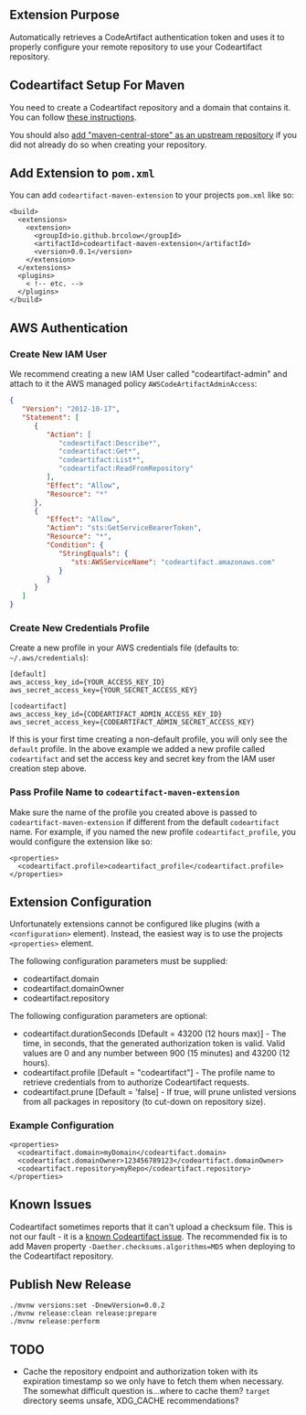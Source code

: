 ## Extension Purpose

Automatically retrieves a CodeArtifact authentication token and uses it to properly configure your remote repository to
use your Codeartifact repository.

## Codeartifact Setup For Maven

You need to create a Codeartifact repository and a domain that contains it. You can follow 
[these instructions](https://docs.aws.amazon.com/codeartifact/latest/ug/create-repo.html#create-repo-console).

You should also [add "maven-central-store" as an upstream repository](https://docs.aws.amazon.com/codeartifact/latest/ug/repo-upstream-add-console.html)
if you did not already do so when creating your repository.

## Add Extension to `pom.xml`

You can add `codeartifact-maven-extension` to your projects `pom.xml` like so:

```pom
<build>
  <extensions>
    <extension>
      <groupId>io.github.brcolow</groupId>
      <artifactId>codeartifact-maven-extension</artifactId>
      <version>0.0.1</version>
    </extension>
  </extensions>
  <plugins>
    < !-- etc. -->
  </plugins>
</build>
```

## AWS Authentication

### Create New IAM User

We recommend creating a new IAM User called "codeartifact-admin" and attach to it the AWS managed policy `AWSCodeArtifactAdminAccess`:

```json
{
   "Version": "2012-10-17",
   "Statement": [
      {
         "Action": [
            "codeartifact:Describe*",
            "codeartifact:Get*",
            "codeartifact:List*",
            "codeartifact:ReadFromRepository"
         ],
         "Effect": "Allow",
         "Resource": "*"
      },
      {
         "Effect": "Allow",
         "Action": "sts:GetServiceBearerToken",
         "Resource": "*",
         "Condition": {
            "StringEquals": {
               "sts:AWSServiceName": "codeartifact.amazonaws.com"
            }
         }
      }  
   ]
}
```

### Create New Credentials Profile

Create a new profile in your AWS credentials file (defaults to: `~/.aws/credentials`):

```
[default]
aws_access_key_id={YOUR_ACCESS_KEY_ID}
aws_secret_access_key={YOUR_SECRET_ACCESS_KEY}

[codeartifact]
aws_access_key_id={CODEARTIFACT_ADMIN_ACCESS_KEY_ID}
aws_secret_access_key={CODEARTIFACT_ADMIN_SECRET_ACCESS_KEY}
```

If this is your first time creating a non-default profile, you will only see the `default` profile. In the above example
we added a new profile called `codeartifact` and set the access key and secret key from the IAM user creation step above.

### Pass Profile Name to `codeartifact-maven-extension`

Make sure the name of the profile you created above is passed to `codeartifact-maven-extension` if different from the default
`codeartifact` name. For example, if you named the new profile `codeartifact_profile`, you would configure the extension like
so:

```pom
<properties>
  <codeartifact.profile>codeartifact_profile</codeartifact.profile>
</properties>
```

## Extension Configuration

Unfortunately extensions cannot be configured like plugins (with a `<configuration>` element). Instead, the easiest way is
to use the projects `<properties>` element.

The following configuration parameters must be supplied:

* codeartifact.domain
* codeartifact.domainOwner
* codeartifact.repository

The following configuration parameters are optional:

* codeartifact.durationSeconds [Default = 43200 (12 hours max)] - The time, in seconds, that the generated authorization token is valid. Valid values are 0 and any number between 900 (15 minutes) and 43200 (12 hours).
* codeartifact.profile [Default = "codeartifact"] - The profile name to retrieve credentials from to authorize Codeartifact requests.
* codeartifact.prune [Default = 'false] - If true, will prune unlisted versions from all packages in repository (to cut-down on repository size).

### Example Configuration

```pom
<properties>
  <codeartifact.domain>myDomain</codeartifact.domain>
  <codeartifact.domainOwner>123456789123</codeartifact.domainOwner>
  <codeartifact.repository>myRepo</codeartifact.repository>
</properties>
```

## Known Issues

Codeartifact sometimes reports that it can't upload a checksum file. This is not our fault - it is a [known Codeartifact issue](https://repost.aws/questions/QUPTjhfj0cSYqEk7TgZJRKnw/maven-fails-to-upload-maven-metadata-xml-checksum).
The recommended fix is to add Maven property `-Daether.checksums.algorithms=MD5` when deploying to the Codeartifact repository.

## Publish New Release

```shell
./mvnw versions:set -DnewVersion=0.0.2
./mvnw release:clean release:prepare
./mvnw release:perform
```

## TODO

* Cache the repository endpoint and authorization token with its expiration timestamp so we only have to fetch them when
necessary. The somewhat difficult question is...where to cache them? `target` directory seems unsafe, XDG_CACHE recommendations?
